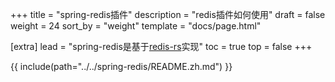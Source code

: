 +++
title = "spring-redis插件"
description = "redis插件如何使用"
draft = false
weight = 24
sort_by = "weight"
template = "docs/page.html"

[extra]
lead = "spring-redis是基于<a href='https://github.com/redis-rs/redis-rs' target='_blank'>redis-rs</a>实现"
toc = true
top = false
+++

{{ include(path="../../spring-redis/README.zh.md") }}